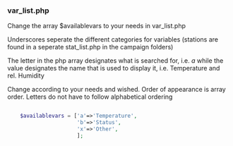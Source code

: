 ### var_list.php
Change the array $availablevars to your needs in var_list.php

Underscores seperate the different categories for variables (stations are found in a seperate stat_list.php in the campaign folders)

The letter in the php array designates what is searched for, i.e. _a_
while the value designates the name that is used to display it, i.e. Temperature and rel. Humidity

Change according to your needs and wished. Order of appearance is array order. Letters do not have to follow alphabetical ordering

```PHP

    $availablevars = ['a'=>'Temperature',
                      'b'=>'Status',
                      'x'=>'Other',
                      ];
```
